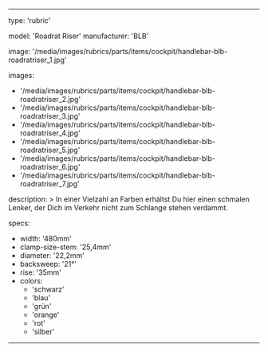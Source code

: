 ---

type: 'rubric'


model: 'Roadrat Riser'
manufacturer: 'BLB'

image: '/media/images/rubrics/parts/items/cockpit/handlebar-blb-roadratriser_1.jpg'

images:
  - '/media/images/rubrics/parts/items/cockpit/handlebar-blb-roadratriser_2.jpg'
  - '/media/images/rubrics/parts/items/cockpit/handlebar-blb-roadratriser_3.jpg'
  - '/media/images/rubrics/parts/items/cockpit/handlebar-blb-roadratriser_4.jpg'
  - '/media/images/rubrics/parts/items/cockpit/handlebar-blb-roadratriser_5.jpg'
  - '/media/images/rubrics/parts/items/cockpit/handlebar-blb-roadratriser_6.jpg'
  - '/media/images/rubrics/parts/items/cockpit/handlebar-blb-roadratriser_7.jpg'

description: >
    In einer Vielzahl an Farben erhältst Du hier einen schmalen Lenker, der Dich im Verkehr nicht zum Schlange stehen verdammt.

specs:
  - width: '480mm'
  - clamp-size-stem: '25,4mm'
  - diameter: '22,2mm'
  - backsweep: '21°'
  - rise: '35mm'
  - colors:
    - 'schwarz'
    - 'blau'
    - 'grün'
    - 'orange'
    - 'rot'
    - 'silber'

---